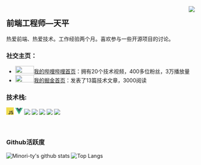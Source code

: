<img align="right" src="https://count.getloli.com/get/@:Minori-ty?theme=moebooru">

## 前端工程师—天平

热爱前端、热爱技术。工作经验两个月。喜欢参与一些开源项目的讨论。

### **社交主页：**

- <a href="http://www.baidu.com"><code><img height="20" width="50" src="https://github.com/Minori-ty/Minori-ty/blob/main/bilibili.png"></code></a>[我的哔哩哔哩首页](https://space.bilibili.com/1503877955)：拥有20个技术视频，400多位粉丝，3万播放量
- <code><img height="20" width="50" src="https://github.com/Minori-ty/Minori-ty/blob/main/juejin.png"></code>[我的掘金首页](https://juejin.cn/user/1214304985296439/posts)：发表了13篇技术文章，3000阅读

### **技术栈:**

<code><img height="20" src="https://raw.githubusercontent.com/github/explore/80688e429a7d4ef2fca1e82350fe8e3517d3494d/topics/javascript/javascript.png"></code>
<code><img height="20" src="https://raw.githubusercontent.com/github/explore/80688e429a7d4ef2fca1e82350fe8e3517d3494d/topics/vue/vue.png"></code>
<code><img height="20" src="https://github.com/Minori-ty/Minori-ty/blob/main/vite.png"></code>
<code><img height="20" src="https://github.com/Minori-ty/Minori-ty/blob/main/less.png"></code>
<code><img height="20" src="https://github.com/Minori-ty/Minori-ty/blob/main/element plus.png"></code>
<code><img height="20" src="https://github.com/Minori-ty/Minori-ty/blob/main/vant.png"></code>
<code><img height="20" src="https://github.com/Minori-ty/Minori-ty/blob/main/docker.jpg"></code>
<br><br><br>


### Github活跃度
![Minori-ty's github stats](https://github-readme-stats.vercel.app/api?username=Minori-ty&show_icons=true&theme=vue)
![Top Langs](https://github-readme-stats.vercel.app/api/top-langs/?username=Minori-ty)

